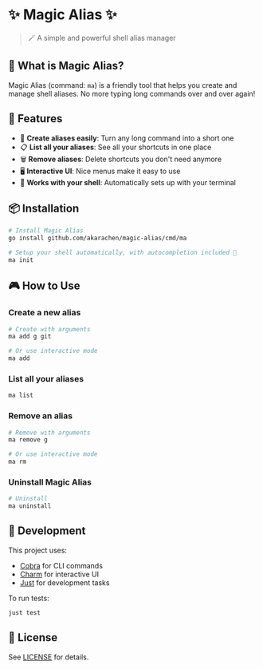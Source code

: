 # ✨ Magic Alias ✨

> 🪄 A simple and powerful shell alias manager

## 🌟 What is Magic Alias?

Magic Alias (command: `ma`) is a friendly tool that helps you create and manage shell aliases. No more typing long commands over and over again!

## 🚀 Features

- 📝 **Create aliases easily**: Turn any long command into a short one
- 📋 **List all your aliases**: See all your shortcuts in one place
- 🗑️ **Remove aliases**: Delete shortcuts you don't need anymore
- 🖥️ **Interactive UI**: Nice menus make it easy to use
- 🔄 **Works with your shell**: Automatically sets up with your terminal

## 📦 Installation

```bash
# Install Magic Alias
go install github.com/akarachen/magic-alias/cmd/ma

# Setup your shell automatically, with autocompletion included 🔋
ma init
```

## 🎮 How to Use

### Create a new alias

```bash
# Create with arguments
ma add g git

# Or use interactive mode
ma add
```

### List all your aliases

```bash
ma list
```

### Remove an alias

```bash
# Remove with arguments
ma remove g

# Or use interactive mode
ma rm
```

### Uninstall Magic Alias

```bash
# Uninstall
ma uninstall
```

## 🧰 Development

This project uses:
- [Cobra](https://github.com/spf13/cobra) for CLI commands
- [Charm](https://github.com/charmbracelet/huh) for interactive UI
- [Just](https://github.com/casey/just) for development tasks

To run tests:

```bash
just test
```

## 📄 License

See [LICENSE](LICENSE) for details.
